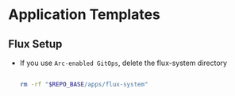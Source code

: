 # Application Templates

## Flux Setup

- If you use `Arc-enabled GitOps`, delete the flux-system directory

  ```bash

  rm -rf "$REPO_BASE/apps/flux-system"

  ```
